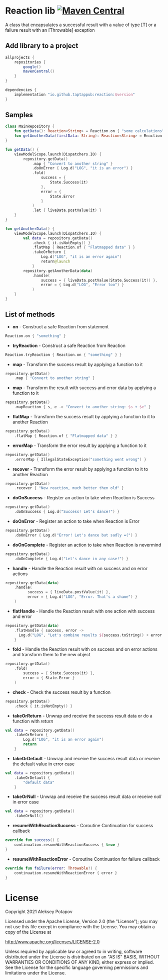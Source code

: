 # Reaction lib [![Maven Central](https://img.shields.io/maven-central/v/io.github.taptappub/reaction.svg?label=Maven%20Central)](https://search.maven.org/search?q=g:%22io.github.taptappub%22%20AND%20a:%22reaction%22)
A class that encapsulates a successful result with a value of type [T] or a failure result with an [Throwable] exception

## Add library to a project

```groovy
allprojects {
    repositories {
        google()
        mavenCentral()
    }
}

dependencies {
    implementation "io.github.taptappub:reaction:$version"
}
```

## Samples

```kotlin
class MainRepository {
    fun getData(): Reaction<String> = Reaction.on { "some calculations" }
    fun getAnotherData(firstData: String): Reaction<String> = Reaction.on { "some another calculations based on $firstData" }
}
```

```kotlin
fun getData() {
    viewModelScope.launch(Dispatchers.IO) {
        repository.getData()
            .map { "Convert to another string" }
            .doOnError { Log.d("LOG", "it is an error") }
            .fold(
                success = {
                    State.Success(it)
                },
                error = {
                    State.Error
                }
            )
            .let { liveData.postValue(it) }
    }
}
```

```kotlin
fun getAnotherData() {
    viewModelScope.launch(Dispatchers.IO) {
        val data = repository.getData()
            .check { it.isNotEmpty() }
            .flatMap { Reaction.of { "Flatmapped data" } }
            .takeOrReturn {
                Log.d("LOG", "it is an error again")
                return@launch
            }
        repository.getAnotherData(data)
            .handle(
                success = { liveData.postValue(State.Success(it)) },
                error = { Log.d("LOG", "Error too") }
            )
    }
}
```

## List of methods
 - **on** - Construct a safe Reaction from statement 
```kotlin
Reaction.on { "something" }
```
 - **tryReaction** - Construct a safe Reaction from Reaction 
```kotlin
Reaction.tryReaction { Reaction.on { "something" } }
```
 - **map** - Transform the success result by applying a function to it
```kotlin
repository.getData()
    .map { "Convert to another string" }
```
- **map** - Transform the result with success and error data by applying a function to it
```kotlin
repository.getData()
    .mapReaction { s, e -> "Convert to another string: $s + $e" }
```
- **flatMap** - Transform the success result by applying a function to it to another Reaction
```kotlin
repository.getData()
    .flatMap { Reaction.of { "Flatmapped data" } }
```
- **errorMap** - Transform the error result by applying a function to it
```kotlin
repository.getData()
    .errorMap { IllegalStateException("something went wrong") }
```
- **recover** - Transform the error result by applying a function to it to another Reaction
```kotlin
repository.getData()
    .recover { "New reaction, much better then old" }
```
- **doOnSuccess** - Register an action to take when Reaction is Success
```kotlin
repository.getData()
    .doOnSuccess { Log.d("Success! Let's dance!") }
```
- **doOnError** - Register an action to take when Reaction is Error
```kotlin
repository.getData()
    .doOnError { Log.d("Error! Let's dance but sadly =(") }
```
- **doOnComplete** - Register an action to take when Reaction is nevermind
```kotlin
repository.getData()
    .doOnComplete { Log.d("Let's dance in any case!") }
```
- **handle** - Handle the Reaction result with on success and on error actions
```kotlin
repository.getData(data)
    .handle(
          success = { liveData.postValue(it) },
          error = { Log.d("LOG", "Error. That's a shame") }
    )
```
- **flatHandle** - Handle the Reaction result with one action with success and error
```kotlin
repository.getData(data)
    .flatHandle { success, error ->
      Log.d("LOG", "Let's combine results ${success.toString() + error.toString()}")
    }
```
- **fold** - Handle the Reaction result with on success and on error actions and transform them to the new object
```kotlin
repository.getData()
    .fold(
        success = { State.Success(it) },
        error = { State.Error }
    )
```
- **check** - Check the success result by a function
```kotlin
repository.getData()
    .check { it.isNotEmpty() }
```
- **takeOrReturn** - Unwrap and receive the success result data or do a function with *return*
```kotlin
val data = repository.getData()
    .takeOrReturn {
        Log.d("LOG", "it is an error again")
        return
    }
```
- **takeOrDefault** - Unwrap and receive the success result data or receive the default value in error case
```kotlin
val data = repository.getData()
    .takeOrDefault {
        "default data"
    }
```
- **takeOrNull** - Unwrap and receive the success result data or receive *null* in error case
```kotlin
val data = repository.getData()
    .takeOrNull()
```
- **resumeWithReactionSuccess** - Coroutine Continuation for success callback
```kotlin
override fun success() {
    continuation.resumeWithReactionSuccess { true }
}
```
- **resumeWithReactionError** - Coroutine Continuation for failure callback
```kotlin
override fun failure(error: Throwable?) {
    continuation.resumeWithReactionError { error }
}
```
# License

   Copyright 2021 Aleksey Potapov

   Licensed under the Apache License, Version 2.0 (the "License");
   you may not use this file except in compliance with the License.
   You may obtain a copy of the License at

   http://www.apache.org/licenses/LICENSE-2.0

   Unless required by applicable law or agreed to in writing, software
   distributed under the License is distributed on an "AS IS" BASIS,
   WITHOUT WARRANTIES OR CONDITIONS OF ANY KIND, either express or implied.
   See the License for the specific language governing permissions and
   limitations under the License.
